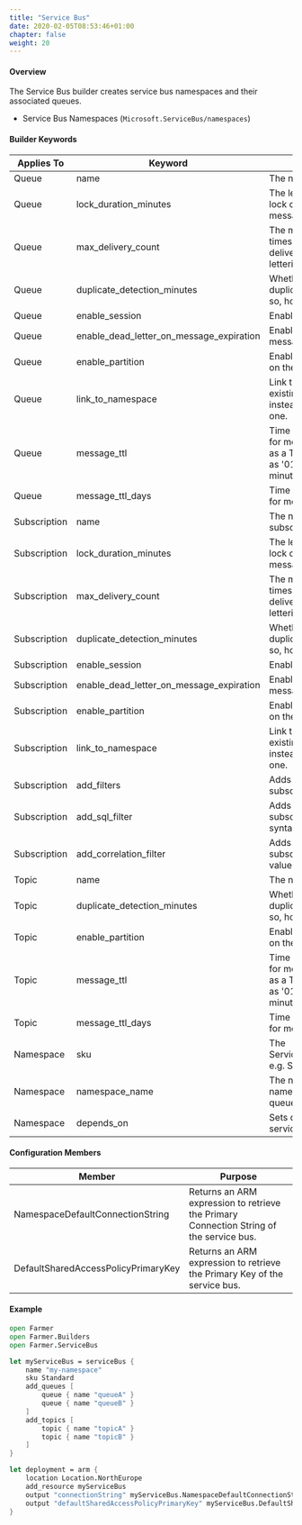 ```yaml
---
title: "Service Bus"
date: 2020-02-05T08:53:46+01:00
chapter: false
weight: 20
---
```


#### Overview
The Service Bus builder creates service bus namespaces and their associated queues.

* Service Bus Namespaces (`Microsoft.ServiceBus/namespaces`)

#### Builder Keywords

| Applies To | Keyword | Purpose |
|-|-|-|
| Queue | name | The name of the queue. |
| Queue | lock_duration_minutes | The length of time that a lock can be held on a message. |
| Queue | max_delivery_count | The maximum number of times a message can be delivered before dead lettering. |
| Queue | duplicate_detection_minutes | Whether to enable duplicate detection, and if so, how long to check for. |
| Queue | enable_session | Enables session support. |
| Queue | enable_dead_letter_on_message_expiration | Enables dead lettering of messages that expire. |
| Queue | enable_partition | Enables partition support on the queue. |
| Queue | link_to_namespace | Link this queue to an existing namespace instead of creating a new one. |
| Queue | message_ttl | Time To Live (TTL) value for messages expressed as a TimeSpan string, such as '01:30:00' 1 hour, 30 minutes. |
| Queue | message_ttl_days | Time To Live (TTL) value for messages in days. |
| Subscription | name | The name of the subscription. |
| Subscription | lock_duration_minutes | The length of time that a lock can be held on a message. |
| Subscription | max_delivery_count | The maximum number of times a message can be delivered before dead lettering. |
| Subscription | duplicate_detection_minutes | Whether to enable duplicate detection, and if so, how long to check for. |
| Subscription | enable_session | Enables session support. |
| Subscription | enable_dead_letter_on_message_expiration | Enables dead lettering of messages that expire. |
| Subscription | enable_partition | Enables partition support on the queue. |
| Subscription | link_to_namespace | Link this queue to an existing namespace instead of creating a new one. |
| Subscription | add_filters | Adds multiple filters to a subscription |
| Subscription | add_sql_filter | Adds a filter to a subscription using SQL syntax. |
| Subscription | add_correlation_filter | Adds a filter to a subscription using header value correlation. |
| Topic | name | The name of the topic. |
| Topic | duplicate_detection_minutes | Whether to enable duplicate detection, and if so, how long to check for. |
| Topic | enable_partition | Enables partition support on the topic. |
| Topic | message_ttl | Time To Live (TTL) value for messages expressed as a TimeSpan string, such as '01:30:00' 1 hour, 30 minutes. |
| Topic | message_ttl_days | Time To Live (TTL) value for messages in days. |
| Namespace | sku | The ServiceBusNamespaceSku e.g. Standard |
| Namespace | namespace_name | The name of the namespace that holds the queue. |
| Namespace | depends_on | Sets dependencies on the service bus namespace. |

#### Configuration Members

| Member | Purpose |
|-|-|
| NamespaceDefaultConnectionString  | Returns an ARM expression to retrieve the Primary Connection String of the service bus. |
| DefaultSharedAccessPolicyPrimaryKey | Returns an ARM expression to retrieve the Primary Key of the service bus. |

#### Example

```fsharp
open Farmer
open Farmer.Builders
open Farmer.ServiceBus

let myServiceBus = serviceBus {
    name "my-namespace"
    sku Standard
    add_queues [
        queue { name "queueA" }
        queue { name "queueB" }
    ]
    add_topics [
        topic { name "topicA" }
        topic { name "topicB" }
    ]
}

let deployment = arm {
    location Location.NorthEurope
    add_resource myServiceBus
    output "connectionString" myServiceBus.NamespaceDefaultConnectionString
    output "defaultSharedAccessPolicyPrimaryKey" myServiceBus.DefaultSharedAccessPolicyPrimaryKey
}
```
